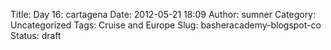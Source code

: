 Title: Day 16: cartagena
Date: 2012-05-21 18:09
Author: sumner
Category: Uncategorized
Tags: Cruise and Europe
Slug: basheracademy-blogspot-co
Status: draft


